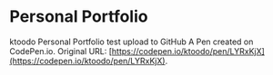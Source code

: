 # Personal Portfolio

ktoodo Personal Portfolio test upload to GitHub
A Pen created on CodePen.io. Original URL: [https://codepen.io/ktoodo/pen/LYRxKjX](https://codepen.io/ktoodo/pen/LYRxKjX).


